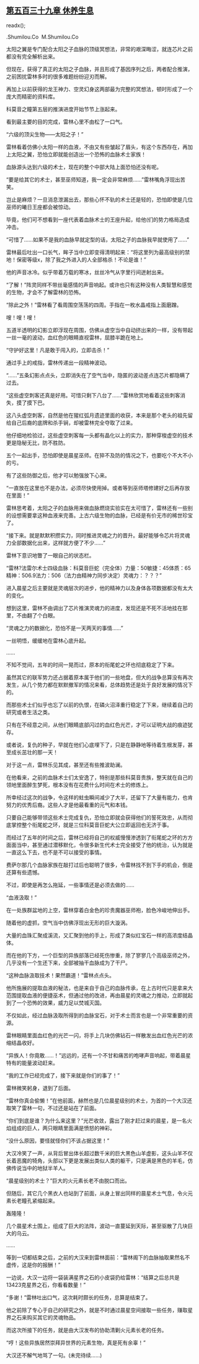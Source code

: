 ## [第五百三十九章 休养生息](https://www.xxbiquge.com/11_11222/8944861.html)
readx();

  .Shumilou.Co  M.Shumilou.Co

  太阳之翼是专门配合太阳之子血脉的顶级冥想法，非常的艰深晦涩，就连芯片之前都没有完全解析出来。

  但现在，获得了真正的太阳之子血脉，并且形成了基因序列之后，两者配合推演，之前困扰雷林多时的很多难题纷纷迎刃而解。

  再加上以前获得的龙王神力、空灵幻身这两部最为完整的冥想法，顿时形成了一个庞大而精密的资料库。

  科莫音之瞳第五层的推演进度开始节节上涨起来。

  看到最主要的目的完成，雷林心里不由松了一口气。

  “六级的顶尖生物——太阳之子！”

  雷林看着仿佛小太阳一样的血液，不由又有些皱起了眉头，有这个东西存在，再加上太阳之翼，恐怕立即就能创造出一个恐怖的血脉术士家族！

  血脉源头达到六级的术士，现在的整个中部大陆上面恐怕还没有呢。

  “要是给其它的术士，甚至巫师知道，我一定会非常麻烦……”雷林嘴角浮现出苦笑。

  岂止是麻烦？一旦消息泄漏出去，那些心怀不轨的术士还是轻的，恐怕即使是几位巫师的曦日王座都会被惊动。

  毕竟，他们可不想看到一座代表着血脉术士的王座升起，给他(们的势力格局造成冲击。

  “可惜了……如果不是我的血脉早就定型的话，太阳之子的血脉我早就使用了……”

  雷林最后吐出一口长气，眸子当中立即变得清明起来：“将这里列为最高级别的禁地！保密等级x，除了我之外进入的人全部格杀！不论是谁！”

  他的声音冰冷。似乎带着万载的寒冰，丝丝冷气从字里行间迸射出来。

  “了解！”阵灵同样不带丝毫感情的声音响起。或许也只有这种没有人类智慧和感觉的生物，才会不了解雷林的恐怖。

  “除此之外！”雷林看了看周围空荡荡的四周。手指在一枚水晶戒指上面磨蹭。

  嗖！嗖！嗖！

  五道半透明的幻影立即浮现在周围，仿佛从虚空当中自动挤出来的一样，没有带起一丝一毫的波动，血红色的眼睛直视雷林，屈膝半跪在地上。

  “守护好这里！凡是敢于闯入的，立即击杀！”

  通过手上的戒指，雷林传递出一段精神波动。

  “……”五条幻影点点头，立即消失在了空气当中，隐匿的波动差点连芯片都隐瞒了过去。

  “这些虚空刺客还真是好用。可惜只剩下八台了……”雷林欣赏地看着这些刺客消失，摸了摸下巴。

  这八头虚空刺客，自然是他在猩红弧月遗迹里面的收获，本来是那个老头的祖先留给自己后裔的底牌和杀手锏，却被雷林完全夺取了过来。

  他仔细地检验过，这些虚空刺客每一头都有晶化以上的实力，那种穿梭虚空的技术更是隐秘无比，防不胜防。

  五个一起出手，恐怕即使是晨星巫师。在猝不及防的情况之下，也要吃个不大不小的亏。

  有了这些防御之后，他才可以勉强放下心来。

  “一直放在这里也不是办法，必须尽快使用掉。或者等到巫师塔修建好之后再存放在里面！”

  雷林思考着，太阳之子的血脉用来做血脉燃烧实验实在太可惜了，雷林还有一些别的设想需要拿这种血液来完善。上古六级生物的血脉，已经是有价无市的稀世珍宝了。

  “接下来。就是默默积攒实力，同时推进灵魂之力的晋升。最好能够令芯片将灵魂力全部数据化出来，这样就方便了不少……”

  雷林下意识地瞥了一眼自己的状态栏。

  “雷林?法雷尔术士四级血脉：科莫音巨蛇（完全体）力量：50敏捷：45体质：65精神：506.9法力：506（法力由精神力同步决定）灵魂力：？？？”

  进入晨星之后主要就是灵魂层次的进步，他的精神力以及身体各项数据都没有太大的变化。

  想到这里，雷林不由调出了芯片推演灵魂力的进度，发现还是不死不活地挂在那里，不由翻了个白眼。

  “灵魂之力的数据化，恐怕不是一天两天的事情……”

  一丝明悟，缓缓地在雷林心底升起。

  ……

  不知不觉间，五年的时间一晃而过，原本的衔尾蛇之环也彻底稳定了下来。

  虽然其它的联军势力还占据着原本属于他们的一些地盘，但大的战争总算没有再次发生，从几个势力都在默默撤军的情况来看，总体趋势还是处于良好发展的情况下的。

  而那些术士们似乎也忘了以前的仇恨，在磷火沼泽重行稳定了下来，继续着自己的研究或者生活之类。

  只有在不经意之间，从他们眼睛底部闪过的血红色光芒，才可以证明大战的痕迹犹存。

  或者说，复仇的种子，早就在他们心底埋下了，只是在静静地等待着生根发芽，甚至成长茁壮的那一天！

  对于这一点，雷林乐见其成，甚至还有些推波助澜。

  在他看来，之前的血脉术士们太安逸了，特别是那些科莫音贵族，整天就在自己的领地里面醉生梦死，根本没有在花费什么时间在术士的修炼上。

  所幸经过这次的战争，令这样的蛀虫瞬间减少了大半，还留下了大量有能力，也肯努力的优秀后裔。这些人才是他最看重的元气和本钱。

  只要自己能够带领这些术士完成复仇，恐怕立即就会获得他们的誓死效忠，从而彻底掌控整个衔尾蛇之环，就是三位科莫音巨蛇大公立即返回也无济于事。

  而经过了五年的时间之后，雷林已经将自己的权威慢慢渗透到了衔尾蛇之环的方方面面当中，甚至通过潜移默化，令很多新生代术士完全接受了他的统治，认为就是一直这么下去，也不是不可以接受的事情。

  费萨尔那几个血脉家族在敲打过后也聪明了很多，令雷林找不到下手的机会，倒是还算有些遗憾。

  不过，即使是再怎么拖延，一些事情还是必须去做的……

  “血液汲取！”

  在一处族群盆地的上空，雷林穿着白金色的珍贵魔器巫师袍，脸色冷峻地伸出手。

  随着他的虚抓，空气当中仿佛浮现出无形的巨大漩涡。

  大量的血珠汇聚成溪流，又汇聚到他的手上，形成了类似红宝石一样的高浓度结晶体。

  而在他的下方，一个巨型的异族部落已经死伤惨重，除了寥寥几个高级巫师之外，几乎没有一个生还下来，全部被抽干血脉成为了干尸。

  “这种血脉汲取技术！果然霸道！”雷林点点头。

  他所施展的提取血液的秘法，也是来自于自己的血脉传承，在上古时代只是拿来大范围提取血液的便捷巫术，但通过他的改进，再由晨星的灵魂之力推动，立即就起到了一个恐怖的效果，威力足以焚城灭国。

  不仅如此，经过血脉汲取所得到的血脉宝石，对于术士而言也是一个非常重要的资源。

  雷林眼睛里面血红色的光芒一闪，将手上几块仿佛钻石一样散发出血红色光芒的浓缩结晶收好。

  “异族人！你竟敢……！”远远的，还有一个不甘和痛苦的咆哮声音响起，带着晨星特有的能量波动赶来。

  “我的工作已经完成了，接下来就是你们的事了！”

  雷林微笑躬身，退到了后面。

  “雷林你真会偷懒！”在他前面，赫然也是几位晨星级别的术士，为首的一个大汉还取笑了雷林一句，不过还是站在了前面。

  “你们到底是谁？为什么来这里？”光芒收敛，露出了刚才赶过来的晨星，是一名火焰组成的巨人，两只眼睛里面满是愤怒的神彩。

  “没什么原因，要怪就怪你们不该占据这里！”

  大汉冷笑了一声，从背后冒出体长超过数千米的巨大黑色山羊虚影，这头山羊不仅长着恶魔的犄角，头部以下更是发展出类似人类的躯干，只是满是黑色的羊毛，仿佛传说当中的地狱半羊人。

  “晨星级别的术士？”巨大的火元素长老不由脱口而出。

  但随后，其它几个黑衣人也站到了前面，从身上冒出同样的晨星术士气息，令火元素长老瞳孔紧缩起来。

  轰隆隆！

  几个晨星术士围上，组成了巨大的法阵，波动一直蔓延到天际，甚至驱散了几块巨大的乌云。

  ……

  等到一切都结束之后，之前的大汉来到雷林面前：“雷林阁下的血脉抽取果然名不虚传，这是你的报酬！”

  一边说，大汉一边将一袋装满星界之石的小皮袋扔给雷林：“结算之后总共是13423克星界之石，你看看数量！”

  “多谢！”雷林吐出口气，这次耗时颇长的任务，总算是结束了。

  他之前除了专心于自己的研究之外，就是不时通过晨星空间接取一些任务，赚取星界之石来购买其它的灵魂物品。

  而这次所接下的任务，就是由大汉发布的协助清剿火元素长老的任务。

  “哼！这些异族居然崇拜异世界的元素生物，真是死有余辜！”

  大汉还不解气地骂了一句。(未完待续……)

  
